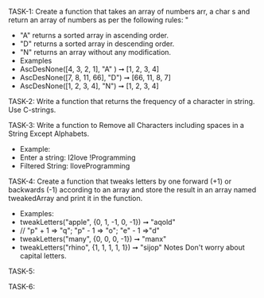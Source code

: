 TASK-1:
Create a function that takes an array of numbers arr, a char s and return an array of
numbers as per the following rules: "
- "A" returns a sorted array in ascending order.
-  "D" returns a sorted array in descending order.
- "N" returns an array without any modification.
- Examples
- AscDesNone([4, 3, 2, 1], "A" ) ➞ [1, 2, 3, 4]
- AscDesNone([7, 8, 11, 66], "D") ➞ [66, 11, 8, 7]
- AscDesNone([1, 2, 3, 4], "N") ➞ [1, 2, 3, 4]

TASK-2:
Write a function that returns the frequency of a character in string. Use C-strings.

TASK-3:
Write a function to Remove all Characters including spaces in a String Except Alphabets.
- Example:
- Enter a string: I2love !Programming
- Filtered String: IloveProgramming

TASK-4:
Create a function that tweaks letters by one forward (+1) or backwards (-1) according to an array and store the result in an array named tweakedArray and print it in the function.
- Examples:
- tweakLetters("apple", {0, 1, -1, 0, -1}) ➞ "aqold"
- // "p" + 1 => "q";  "p" - 1 => "o";  "e" - 1 =>"d"
- tweakLetters("many", {0, 0, 0, -1}) ➞ "manx"
- tweakLetters("rhino", {1, 1, 1, 1, 1}) ➞ "sijop"
Notes
Don't worry about capital letters.

TASK-5:


TASK-6:
